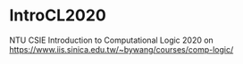# IntroCL2020
NTU CSIE Introduction to Computational Logic 2020 on https://www.iis.sinica.edu.tw/~bywang/courses/comp-logic/
